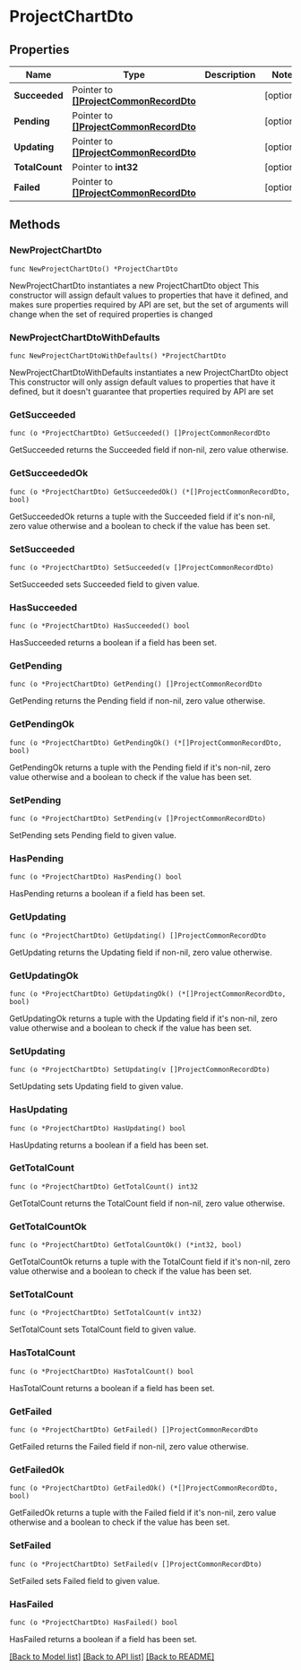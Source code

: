 # ProjectChartDto

## Properties

Name | Type | Description | Notes
------------ | ------------- | ------------- | -------------
**Succeeded** | Pointer to [**[]ProjectCommonRecordDto**](ProjectCommonRecordDto.md) |  | [optional] 
**Pending** | Pointer to [**[]ProjectCommonRecordDto**](ProjectCommonRecordDto.md) |  | [optional] 
**Updating** | Pointer to [**[]ProjectCommonRecordDto**](ProjectCommonRecordDto.md) |  | [optional] 
**TotalCount** | Pointer to **int32** |  | [optional] 
**Failed** | Pointer to [**[]ProjectCommonRecordDto**](ProjectCommonRecordDto.md) |  | [optional] 

## Methods

### NewProjectChartDto

`func NewProjectChartDto() *ProjectChartDto`

NewProjectChartDto instantiates a new ProjectChartDto object
This constructor will assign default values to properties that have it defined,
and makes sure properties required by API are set, but the set of arguments
will change when the set of required properties is changed

### NewProjectChartDtoWithDefaults

`func NewProjectChartDtoWithDefaults() *ProjectChartDto`

NewProjectChartDtoWithDefaults instantiates a new ProjectChartDto object
This constructor will only assign default values to properties that have it defined,
but it doesn't guarantee that properties required by API are set

### GetSucceeded

`func (o *ProjectChartDto) GetSucceeded() []ProjectCommonRecordDto`

GetSucceeded returns the Succeeded field if non-nil, zero value otherwise.

### GetSucceededOk

`func (o *ProjectChartDto) GetSucceededOk() (*[]ProjectCommonRecordDto, bool)`

GetSucceededOk returns a tuple with the Succeeded field if it's non-nil, zero value otherwise
and a boolean to check if the value has been set.

### SetSucceeded

`func (o *ProjectChartDto) SetSucceeded(v []ProjectCommonRecordDto)`

SetSucceeded sets Succeeded field to given value.

### HasSucceeded

`func (o *ProjectChartDto) HasSucceeded() bool`

HasSucceeded returns a boolean if a field has been set.

### GetPending

`func (o *ProjectChartDto) GetPending() []ProjectCommonRecordDto`

GetPending returns the Pending field if non-nil, zero value otherwise.

### GetPendingOk

`func (o *ProjectChartDto) GetPendingOk() (*[]ProjectCommonRecordDto, bool)`

GetPendingOk returns a tuple with the Pending field if it's non-nil, zero value otherwise
and a boolean to check if the value has been set.

### SetPending

`func (o *ProjectChartDto) SetPending(v []ProjectCommonRecordDto)`

SetPending sets Pending field to given value.

### HasPending

`func (o *ProjectChartDto) HasPending() bool`

HasPending returns a boolean if a field has been set.

### GetUpdating

`func (o *ProjectChartDto) GetUpdating() []ProjectCommonRecordDto`

GetUpdating returns the Updating field if non-nil, zero value otherwise.

### GetUpdatingOk

`func (o *ProjectChartDto) GetUpdatingOk() (*[]ProjectCommonRecordDto, bool)`

GetUpdatingOk returns a tuple with the Updating field if it's non-nil, zero value otherwise
and a boolean to check if the value has been set.

### SetUpdating

`func (o *ProjectChartDto) SetUpdating(v []ProjectCommonRecordDto)`

SetUpdating sets Updating field to given value.

### HasUpdating

`func (o *ProjectChartDto) HasUpdating() bool`

HasUpdating returns a boolean if a field has been set.

### GetTotalCount

`func (o *ProjectChartDto) GetTotalCount() int32`

GetTotalCount returns the TotalCount field if non-nil, zero value otherwise.

### GetTotalCountOk

`func (o *ProjectChartDto) GetTotalCountOk() (*int32, bool)`

GetTotalCountOk returns a tuple with the TotalCount field if it's non-nil, zero value otherwise
and a boolean to check if the value has been set.

### SetTotalCount

`func (o *ProjectChartDto) SetTotalCount(v int32)`

SetTotalCount sets TotalCount field to given value.

### HasTotalCount

`func (o *ProjectChartDto) HasTotalCount() bool`

HasTotalCount returns a boolean if a field has been set.

### GetFailed

`func (o *ProjectChartDto) GetFailed() []ProjectCommonRecordDto`

GetFailed returns the Failed field if non-nil, zero value otherwise.

### GetFailedOk

`func (o *ProjectChartDto) GetFailedOk() (*[]ProjectCommonRecordDto, bool)`

GetFailedOk returns a tuple with the Failed field if it's non-nil, zero value otherwise
and a boolean to check if the value has been set.

### SetFailed

`func (o *ProjectChartDto) SetFailed(v []ProjectCommonRecordDto)`

SetFailed sets Failed field to given value.

### HasFailed

`func (o *ProjectChartDto) HasFailed() bool`

HasFailed returns a boolean if a field has been set.


[[Back to Model list]](../README.md#documentation-for-models) [[Back to API list]](../README.md#documentation-for-api-endpoints) [[Back to README]](../README.md)


